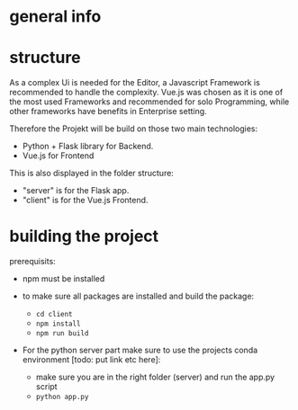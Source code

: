 # general info

# structure
As a complex Ui is needed for the Editor, a Javascript Framework is recommended to handle the complexity.
Vue.js was chosen as it is one of the most used Frameworks and recommended for solo Programming, while other frameworks have benefits in Enterprise setting.

Therefore the Projekt will be build on those two main technologies:
- Python + Flask library for Backend.
- Vue.js for Frontend

This is also displayed in the folder structure:
- "server" is for the Flask app.
- "client" is for the Vue.js Frontend.

# building the project
prerequisits:
- npm must be installed
- to make sure all packages are installed and build the package:
  - `cd client`
  - `npm install`
  - `npm run build`

- For the python server part make sure to use the projects conda environment [todo: put link etc here]:
  - make sure you are in the right folder (server) and run the app.py script
  - `python app.py`
